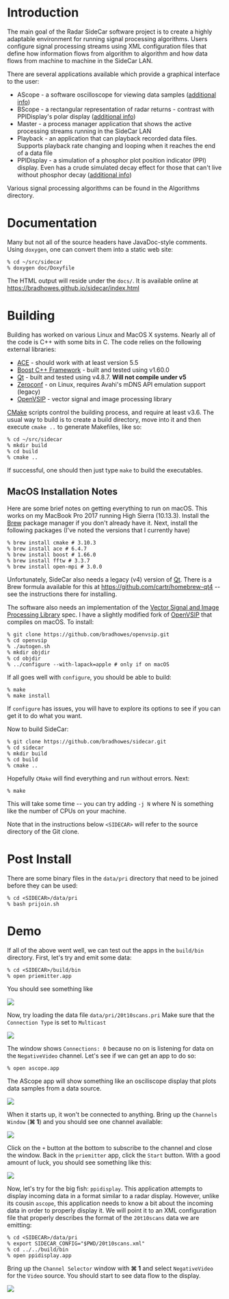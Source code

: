 # Introduction

The main goal of the Radar SideCar software project is to create a highly adaptable environment for running
signal processing algorithms. Users configure signal processing streams using XML configuration files that
define how information flows from algorithm to algorithm and how data flows from machine to machine in the
SideCar LAN.

There are several applications available which provide a graphical interface to the user:

* AScope - a software oscilloscope for viewing data samples ([additional info](http://keystrokecountdown.com/articles/ascope/index.html))
* BScope - a rectangular representation of radar returns - contrast with PPIDisplay's polar display ([additional info](http://keystrokecountdown.com/articles/bscope/index.html))
* Master - a process manager application that shows the active processing streams running in the SideCar LAN
* Playback - an application that can playback recorded data files. Supports playback rate changing and looping when it reaches the end of a data file
* PPIDisplay - a simulation of a phosphor plot position indicator (PPI) display. Even has a crude simulated decay effect for those that can't live without phosphor decay ([additional info](http://keystrokecountdown.com/articles/radardisplay/index.html))

Various signal processing algorithms can be found in the Algorithms directory.

# Documentation

Many but not all of the source headers have JavaDoc-style comments. Using `doxygen`, one can convert them into
a static web site:

```
% cd ~/src/sidecar
% doxygen doc/Doxyfile
```

The HTML output will reside under the `docs/`. It is available online at
https://bradhowes.github.io/sidecar/index.html

# Building

Building has worked on various Linux and MacOS X systems. Nearly all of the code is C++ with some bits in C. The
code relies on the following external libraries:

* [ACE](http://www.cs.wustl.edu/~schmidt/ACE.html) - should work with at least version 5.5
* [Boost C++ Framework](http://boost.org) - built and tested using v1.60.0
* [Qt](http://qt.io) - built and tested using v4.8.7. **Will not compile under v5**
* [Zeroconf](http://www.zeroconf.org) - on Linux, requires Avahi's mDNS API emulation support (legacy)
* [OpenVSIP](https://github.com/openvsip/openvsip) - vector signal and image processing library

[CMake](https://cmake.org) scripts control the building process, and require at least v3.6. The usual way to
build is to create a build directory, move into it and then execute `cmake ..` to generate Makefiles, like so:

```
% cd ~/src/sidecar
% mkdir build
% cd build
% cmake ..
```

If successful, one should then just type `make` to build the executables.

## MacOS Installation Notes

Here are some brief notes on getting everything to run on macOS. This works on my MacBook Pro 2017 running High
Sierra (10.13.3). Install the [Brew](https://brew.sh) package manager if you don't already have it. Next,
install the following packages (I've noted the versions that I currently have)

```
% brew install cmake # 3.10.3
% brew install ace # 6.4.7
% brew install boost # 1.66.0
% brew install fftw # 3.3.7
% brew install open-mpi # 3.0.0
```

Unfortunately, SideCar also needs a legacy (v4) version of [Qt](https://qt.io). There is a Brew formula
available for this at https://github.com/cartr/homebrew-qt4 -- see the instructions there for installing.

The software also needs an implementation of the
[Vector Signal and Image Processing Library](http://openvsip.org) spec. I have a slightly modified fork of
[OpenVSIP](https://github.com/openvsip/openvsip) that compiles on macOS. To install:

```
% git clone https://github.com/bradhowes/openvsip.git
% cd openvsip
% ./autogen.sh
% mkdir objdir
% cd objdir
% ../configure --with-lapack=apple # only if on macOS
```

If all goes well with `configure`, you should be able to build:

```
% make
% make install
```

If `configure` has issues, you will have to explore its options to see if you can get it to do what you want.

Now to build SideCar:

```
% git clone https://github.com/bradhowes/sidecar.git
% cd sidecar
% mkdir build
% cd build
% cmake ..
```

Hopefully `CMake` will find everything and run without errors. Next:

```
% make
```

This will take some time -- you can try adding `-j N` where N is something like the number of CPUs on your
machine.

Note that in the instructions below `<SIDECAR>` will refer to the source directory of the Git clone.

# Post Install

There are some binary files in the `data/pri` directory that need to be joined before they can be used:

```
% cd <SIDECAR>/data/pri
% bash prijoin.sh
```

# Demo

If all of the above went well, we can test out the apps in the `build/bin` directory. First, let's try and emit
some data:

```
% cd <SIDECAR>/build/bin
% open priemitter.app
```

You should see something like

![](images/priemitter1.png)

Now, try loading the data file `data/pri/20t10scans.pri` Make sure that the `Connection Type` is set to
`Multicast`

![](images/priemitter2.png)

The window shows `Connections: 0` because no on is listening for data on the `NegativeVideo` channel. Let's see
if we can get an app to do so:

```
% open ascope.app
```

The AScope app will show something like an osciliscope display that plots data samples from a data source.

![](images/ascope1.png)

When it starts up, it won't be connected to anything. Bring up the `Channels Window` (**⌘ 1**) and you should
see one channel available:

![](images/channels.png)

Click on the `+` button at the bottom to subscribe to the channel and close the window. Back in the `priemitter`
app, click the `Start` button. With a good amount of luck, you should see something like this:

![](images/ascope2.png)

Now, let's try for the big fish: `ppidisplay`. This application attempts to display incoming data in a format
similar to a radar display. However, unlike its cousin `ascope`, this application needs to know a bit about the
incoming data in order to properly display it. We will point it to an XML configuration file that properly
describes the format of the `20t10scans` data we are emitting:

```
% cd <SIDECAR>/data/pri
% export SIDECAR_CONFIG="$PWD/20t10scans.xml"
% cd ../../build/bin
% open ppidisplay.app
```

Bring up the `Channel Selector` window with **⌘ 1** and select `NegativeVideo` for the `Video` source. You
should start to see data flow to the display.

![](images/ppidisplay2.png)


